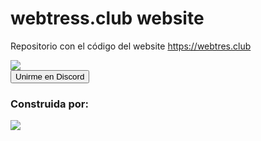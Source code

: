 <h1>webtress.club website</h1>

Repositorio con el código del website https://webtres.club

<div>
<img src="https://webtres.club/UwUloscopio_big.gif" />
</div>

<a href="https://discord.gg/eegRCDmwbM">
  <button>Unirme en Discord</button>
</a>

<h3>Construida por:</h3>
<a href="https://github.com/webtresclub/website/graphs/contributors">
  <img src="https://contrib.rocks/image?repo=webtresclub/website" />
</a>
